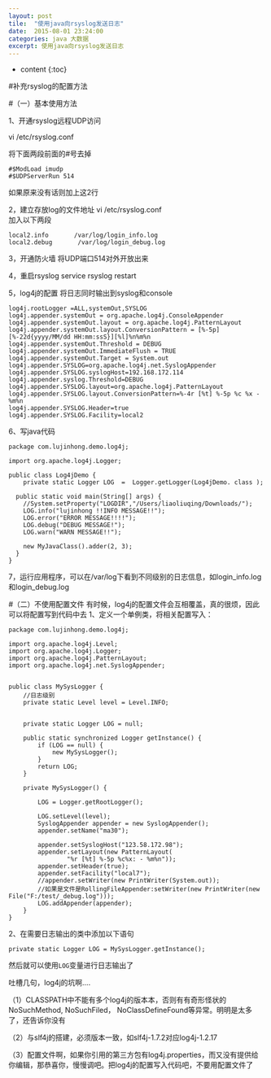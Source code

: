 ```yaml
---
layout: post
tile:  "使用java向rsyslog发送日志"
date:  2015-08-01 23:24:00
categories: java 大数据 
excerpt: 使用java向rsyslog发送日志
---
```


* content
{:toc}




#补充rsyslog的配置方法

#（一）基本使用方法

1、开通rsyslog远程UDP访问

 vi /etc/rsyslog.conf  
 
将下面两段前面的#号去掉

	#$ModLoad imudp  
	#$UDPServerRun 514  

如果原来没有话则加上这2行

2，建立存放log的文件地址
 vi /etc/rsyslog.conf  
加入以下两段

	local2.info       /var/log/login_info.log  
	local2.debug       /var/log/login_debug.log  


3，开通防火墙
将UDP端口514对外开放出来
 
4，重启rsyslog
	 service rsyslog restart  


5，log4j的配置
将日志同时输出到syslog和console

	log4j.rootLogger =ALL,systemOut,SYSLOG
	log4j.appender.systemOut = org.apache.log4j.ConsoleAppender 
	log4j.appender.systemOut.layout = org.apache.log4j.PatternLayout 
	log4j.appender.systemOut.layout.ConversionPattern = [%-5p][%-22d{yyyy/MM/dd HH:mm:ssS}][%l]%n%m%n 
	log4j.appender.systemOut.Threshold = DEBUG 
	log4j.appender.systemOut.ImmediateFlush = TRUE 
	log4j.appender.systemOut.Target = System.out 
	log4j.appender.SYSLOG=org.apache.log4j.net.SyslogAppender  
	log4j.appender.SYSLOG.syslogHost=192.168.172.114
	log4j.appender.syslog.Threshold=DEBUG  
	log4j.appender.SYSLOG.layout=org.apache.log4j.PatternLayout  
	log4j.appender.SYSLOG.layout.ConversionPattern=%-4r [%t] %-5p %c %x - %m%n  
	log4j.appender.SYSLOG.Header=true
	log4j.appender.SYSLOG.Facility=local2   


6、写java代码

	package com.lujinhong.demo.log4j;
	
	import org.apache.log4j.Logger;
	
	public class Log4jDemo {
	    private static Logger LOG  =  Logger.getLogger(Log4jDemo. class );
	
	  public static void main(String[] args) {
	    //System.setProperty("LOGDIR","/Users/liaoliuqing/Downloads/");
	    LOG.info("lujinhong !!INFO MESSAGE!!");
	    LOG.error("ERROR MESSAGE!!!!");
	    LOG.debug("DEBUG MESSAGE!");
	    LOG.warn("WARN MESSAGE!!");
	    
	    new MyJavaClass().adder(2, 3);
	  }
	}


7，运行应用程序，可以在/var/log下看到不同级别的日志信息，如login_info.log和login_debug.log

#（二）不使用配置文件
有时候，log4j的配置文件会互相覆盖，真的很烦，因此可以将配置写到代码中去
1、定义一个单例类，将相关配置写入：

	package com.lujinhong.demo.log4j;
	
	import org.apache.log4j.Level;
	import org.apache.log4j.Logger;
	import org.apache.log4j.PatternLayout;
	import org.apache.log4j.net.SyslogAppender;
	
	
	public class MySysLogger {
		//日志级别
		private static Level level = Level.INFO;
	
	
		private static Logger LOG = null;
	
		public static synchronized Logger getInstance() {
			if (LOG == null) {
				new MySysLogger();
			}
			return LOG;
		}
	
		private MySysLogger() {
	
			LOG = Logger.getRootLogger();
			
			LOG.setLevel(level);
			SyslogAppender appender = new SyslogAppender();
			appender.setName("ma30");
	
			appender.setSyslogHost("123.58.172.98");
			appender.setLayout(new PatternLayout(
					"%r [%t] %-5p %c%x: - %m%n"));
			appender.setHeader(true);
			appender.setFacility("local7");
			//appender.setWriter(new PrintWriter(System.out));
			//如果是文件是RollingFileAppender:setWriter(new PrintWriter(new File("F:/test/_debug.log")));
			LOG.addAppender(appender);
		}
	}

2、在需要日志输出的类中添加以下语句

	private static Logger LOG = MySysLogger.getInstance();

然后就可以使用`LOG`变量进行日志输出了

吐槽几句，log4j的坑啊....

（1）CLASSPATH中不能有多个log4j的版本本，否则有有奇形怪状的NoSuchMethod, NoSuchFiled， NoClassDefineFound等异常。明明是太多了，还告诉你没有

（2）与slf4j的搭建，必须版本一致，如slf4j-1.7.2对应log4j-1.2.17

（3）配置文件啊，如果你引用的第三方包有log4j.properties，而又没有提供给你编辑，那恭喜你，慢慢调吧。把log4j的配置写入代码吧，不要用配置文件了
